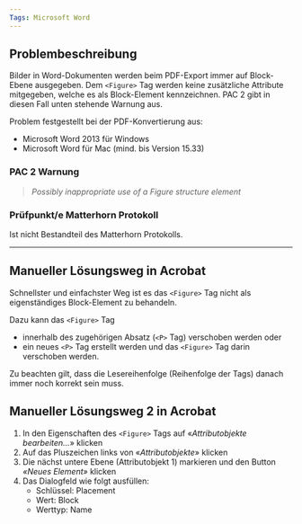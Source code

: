 ```yaml
---
Tags: Microsoft Word
---
```


## Problembeschreibung

Bilder in Word-Dokumenten werden beim PDF-Export immer auf Block-Ebene ausgegeben. Dem `<Figure>` Tag werden keine zusätzliche Attribute mitgegeben, welche es als Block-Element kennzeichnen. PAC 2 gibt in diesen Fall unten stehende Warnung aus.

Problem festgestellt bei der PDF-Konvertierung aus:

* Microsoft Word 2013 für Windows
* Microsoft Word für Mac \(mind. bis Version 15.33\)

### PAC 2 Warnung

> _Possibly inappropriate use of a Figure structure element_

### Prüfpunkt/e Matterhorn Protokoll

Ist nicht Bestandteil des Matterhorn Protokolls.

---

## Manueller Lösungsweg in Acrobat

Schnellster und einfachster Weg ist es das `<Figure>` Tag nicht als eigenständiges Block-Element zu behandeln.

Dazu kann das `<Figure>` Tag

* innerhalb des zugehörigen Absatz \(`<P>` Tag\) verschoben werden oder 
* ein neues `<P>` Tag erstellt werden und das `<Figure>` Tag darin verschoben werden.

Zu beachten gilt, dass die Lesereihenfolge \(Reihenfolge der Tags\) danach immer noch korrekt sein muss.

## Manueller Lösungsweg 2 in Acrobat

1. In den Eigenschaften des `<Figure>` Tags auf «_Attributobjekte bearbeiten…_» klicken
2. Auf das Pluszeichen links von «_Attributobjekte_» klicken
3. Die nächst untere Ebene \(Attributobjekt 1\) markieren und den Button _«Neues Element»_ klicken
4. Das Dialogfeld wie folgt ausfüllen:
   * Schlüssel: Placement
   * Wert: Block
   * Werttyp: Name



